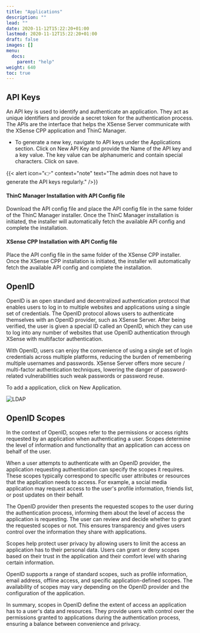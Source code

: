 ```yaml
---
title: "Applications"
description: ""
lead: ""
date: 2020-11-12T15:22:20+01:00
lastmod: 2020-11-12T15:22:20+01:00
draft: false
images: []
menu: 
  docs:
    parent: "help"
weight: 640
toc: true
---
```


## API Keys
An API key is used to identify and authenticate an application. They act as unique identifiers and provide a secret token for the authentication process. The APIs are the interface that helps the XSense Server communicate with the XSense CPP application and ThinC Manager. 

* To generate a new key, navigate to API keys under the Applications section. Click on New API Key and provide the Name of the API key and a key value. The key value can be alphanumeric and contain special characters. Click on save.

{{< alert icon="👉" context="note" text="The admin does not have to generate the API keys regularly." />}}
 	
#### ThinC Manager Installation with API Config file

Download the API config file and place the API config file in the same folder of the ThinC Manager installer. Once the ThinC Manager installation is initiated, the installer will automatically fetch the available API config and complete the installation.

#### XSense CPP Installation with API Config file

Place the API config file in the same folder of the XSense CPP installer. Once the XSense CPP installation is initiated, the installer will automatically fetch the available API config and complete the installation.

## OpenID

OpenID is an open standard and decentralized authentication protocol that enables users to log in to multiple websites and applications using a single set of credentials. The OpenID protocol allows users to authenticate themselves with an OpenID provider, such as XSense Server.  After being verified, the user is given a special ID called an OpenID, which they can use to log into any number of websites that use OpenID authentication through XSense with multifactor authentication.

With OpenID, users can enjoy the convenience of using a single set of login credentials across multiple platforms, reducing the burden of remembering multiple usernames and passwords. XSense Server offers  more secure / multi-factor authentication techniques, lowering the danger of password-related vulnerabilities such weak passwords or password reuse.

To add a application, click on New Application. 

![LDAP](../../../../images/newopenid.png)

## OpenID Scopes

In the context of OpenID, scopes refer to the permissions or access rights requested by an application when authenticating a user. Scopes determine the level of information and functionality that an application can access on behalf of the user.

When a user attempts to authenticate with an OpenID provider, the application requesting authentication can specify the scopes it requires. These scopes typically correspond to specific user attributes or resources that the application needs to access. For example, a social media application may request access to the user's profile information, friends list, or post updates on their behalf.

The OpenID provider then presents the requested scopes to the user during the authentication process, informing them about the level of access the application is requesting. The user can review and decide whether to grant the requested scopes or not. This ensures transparency and gives users control over the information they share with applications.

Scopes help protect user privacy by allowing users to limit the access an application has to their personal data. Users can grant or deny scopes based on their trust in the application and their comfort level with sharing certain information.

OpenID supports a range of standard scopes, such as profile information, email address, offline access, and specific application-defined scopes. The availability of scopes may vary depending on the OpenID provider and the configuration of the application.

In summary, scopes in OpenID define the extent of access an application has to a user's data and resources. They provide users with control over the permissions granted to applications during the authentication process, ensuring a balance between convenience and privacy.